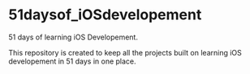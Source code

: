 # 51daysof_iOSdevelopement
51 days of learning iOS Developement.</br>
<p>This repository is created to keep all the projects built on learning iOS developement in 51 days in one place.</p>
